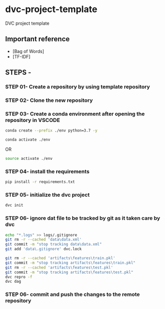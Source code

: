 # dvc-project-template
DVC project template

## Important reference
* [Bag of Words]
* [TF-IDF]

## STEPS -

### STEP 01- Create a repository by using template repository

### STEP 02- Clone the new repository

### STEP 03- Create a conda environment after opening the repository in VSCODE

```bash
conda create --prefix ./env python=3.7 -y
```

```bash
conda activate ./env
```
OR
```bash
source activate ./env
```

### STEP 04- install the requirements
```bash
pip install -r requirements.txt
```

### STEP 05- initialize the dvc project
```bash
dvc init
```

### STEP 06- ignore dat file to be tracked by git as it taken care by dvc
```bash
echo "*.logs" >> logs/.gitignore
git rm -r --cached 'data\data.xml'
git commit -m "stop tracking data\data.xml"
git add 'data\.gitignore' dvc.lock

git rm -r --cached 'artifacts\features\train.pkl'
git commit -m "stop tracking artifacts\features\train.pkl"
git rm -r --cached 'artifacts\features\test.pkl'
git commit -m "stop tracking artifacts\features\test.pkl"
dvc repro -f
dvc dag
```

### STEP 06- commit and push the changes to the remote repository


